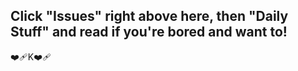 Click "Issues" right above here, then "Daily Stuff" and read if you're bored and want to!  
-----------------------------------------------------------------------------------------
❤️‍🩹K❤️‍🩹

